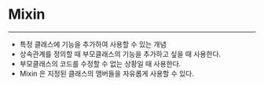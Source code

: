 # Mixin

---

- 특정 클래스에 기능을 추가하여 사용할 수 있는 개념
- 상속관계를 정의할 때 부모클래스의 기능을 추가하고 싶을 때 사용한다.
- 부모클래스의 코드를 수정할 수 없는 상황일 때 사용한다.
- Mixin 은 지정된 클래스의 맴버들을 자유롭게 사용할 수 있다.